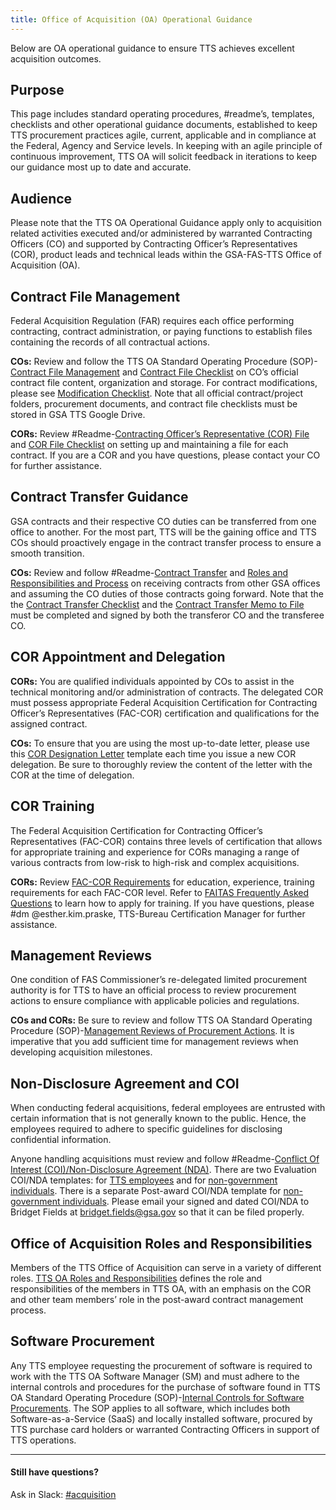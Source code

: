 ```yaml
---
title: Office of Acquisition (OA) Operational Guidance
---
```


Below are OA operational guidance to ensure TTS achieves excellent acquisition outcomes.

## Purpose

This page includes standard operating procedures, #readme’s, templates, checklists and other operational guidance documents, established to keep TTS procurement practices agile, current, applicable and in compliance at the Federal, Agency and Service levels. In keeping with an agile principle of continuous improvement, TTS OA will solicit feedback in iterations to keep our guidance most up to date and accurate.

## Audience

Please note that the TTS OA Operational Guidance apply only to acquisition related activities executed and/or administered by warranted Contracting Officers (CO) and supported by Contracting Officer’s Representatives (COR), product leads and technical leads within the GSA-FAS-TTS Office of Acquisition (OA).


## Contract File Management

Federal Acquisition Regulation (FAR) requires each office performing contracting, contract administration, or paying functions to establish files containing the records of all contractual actions.

**COs:** Review and follow the TTS OA Standard Operating Procedure (SOP)-[Contract File Management](/contract-file-management) and [Contract File Checklist](https://docs.google.com/document/d/1eaG8sIKUA4t6oaqivUkBL4rgHFd6IyoQJ6G-pTnG6HU/edit) on CO’s official contract file content, organization and storage. For contract modifications, please see [Modification Checklist](https://docs.google.com/document/d/1h67-pidlodKIhGXpXnAGHwGm8KXcUEfgvsMAmQwxBxI/edit). Note that all official contract/project folders, procurement documents, and contract file checklists must be stored in GSA TTS Google Drive.

**CORs:** Review #Readme-[Contracting Officer’s Representative (COR) File](https://docs.google.com/document/d/1uIz18WpTmycY4StdyPe2Y3J8mPk-z-7PzNUdeqYNd04/edit) and [COR File Checklist](https://docs.google.com/document/d/1JR4G4mzynvlJaqmGRWb8_hU-BYGUrqSGvBJdaMbVWVQ/edit) on setting up and maintaining a file for each contract. If you are a COR and you have questions, please contact your CO for further assistance.   

## Contract Transfer Guidance

GSA contracts and their respective CO duties can be transferred from one office to another. For the most part, TTS will be the gaining office and TTS COs should proactively engage in the contract transfer process to ensure a smooth transition.

**COs:** Review and follow #Readme-[Contract Transfer](https://docs.google.com/document/d/1yHKGJ-MuorxreaRo3KHGBvwd8oYfmNDWkn7ZFTDZaNk/edit) and [Roles and Responsibilities and Process](https://docs.google.com/document/d/1xBWgQBg8bcSWM2jFdzCC__vEZ5YAFdBlH2F6E6sdJ6s/edit) on receiving contracts from other GSA offices and assuming the CO duties of those contracts going forward. Note that the the [Contract Transfer Checklist](https://docs.google.com/document/d/10cURAyfb7OQvZ4J3DeiP3jpYX5A6ly8DmYrciLq5qoA/edit) and the [Contract Transfer Memo to File](https://docs.google.com/document/d/1e4dsPJiJjlGYAMw6wWV8bcULjw65Y_AX9dIsEQbcnnA/edit) must be completed and signed by both the transferor CO and the transferee CO.

## COR Appointment and Delegation

**CORs:** You are qualified individuals appointed by COs to assist in the technical monitoring and/or administration of contracts. The delegated COR must possess appropriate Federal Acquisition Certification for Contracting Officer’s Representatives (FAC-COR) certification and qualifications for the assigned contract.

**COs:** To ensure that you are using the most up-to-date letter, please use this [COR Designation Letter](https://docs.google.com/document/d/1g6Mba50K_ZtAfjxSq9nfyremefV2kAOOspR78MjYt6E/edit) template each time you issue a new COR delegation. Be sure to thoroughly review the content of the letter with the COR at the time of delegation.

## COR Training

The Federal Acquisition Certification for Contracting Officer’s Representatives (FAC-COR) contains three levels of certification that allows for appropriate training and experience for CORs managing a range of various contracts from low-risk to high-risk and complex acquisitions.

**CORs:** Review [FAC-COR Requirements](https://docs.google.com/document/d/1HzbEv6yQn6pWYl1MDImeLW6ShedcRsekSCBe54Nsnc8/edit#) for education, experience, training requirements for each FAC-COR level. Refer to [FAITAS Frequently Asked Questions](https://drive.google.com/file/d/185q29ESV_h8zj4U2UscdH0rVxoSGnpSJ/view?usp=sharing) to learn how to apply for training. If you have questions, please #dm @esther.kim.praske, TTS-Bureau Certification Manager for further assistance.  

## Management Reviews

One condition of FAS Commissioner’s re-delegated limited procurement authority is for TTS to have an official process to review procurement actions to ensure compliance with applicable policies and regulations.

**COs and CORs:** Be sure to review and follow TTS OA Standard Operating Procedure (SOP)-[Management Reviews of Procurement Actions](/management-reviews-of-procurement-actions). It is imperative that you add sufficient time for management reviews when developing acquisition milestones.

## Non-Disclosure Agreement and COI
When conducting federal acquisitions, federal employees are entrusted with certain information that is not generally known to the public. Hence, the employees required to adhere to specific guidelines for disclosing confidential information.

Anyone handling acquisitions must review and follow #Readme-[Conflict Of Interest (COI)/Non-Disclosure Agreement (NDA)](https://docs.google.com/document/d/1-mmniFyCeMdxOcRIncRKAMRxx3-AQPL06BjbhiMHteQ/edit). There are two Evaluation COI/NDA templates: for [TTS employees](https://docs.google.com/document/d/1GyEj9itF4Yk0N3BGylblu7hPRi_30dat3nx4eA4d_XM/edit) and for [non-government individuals](https://docs.google.com/document/d/1G6tPYYlWp9f_7TP58aiuPCeZh7ppI1LaRgemCOl2Ui8/edit). There is a separate Post-award COI/NDA template for [non-government individuals](https://docs.google.com/document/d/1iF9hjtbLFVHiF2tLcMEytIt6EMeB6qd5oVjjbpXpzRQ/edit). Please email your signed and dated COI/NDA to Bridget Fields at bridget.fields@gsa.gov so that it can be filed properly.

## Office of Acquisition Roles and Responsibilities

Members of the TTS Office of Acquisition can serve in a variety of different roles. [TTS OA Roles and Responsibilities](/tts-office-of-acquisition-team-roles-and-responsibilities) defines the role and responsibilities of the members in TTS OA, with an emphasis on the COR and other team members’ role in the post-award contract management process.

## Software Procurement

Any TTS employee requesting the procurement of software is required to work with the TTS OA Software Manager (SM) and must adhere to the internal controls and procedures for the purchase of software found in TTS OA Standard Operating Procedure (SOP)-[Internal Controls for Software Procurements](/internal-controls-for-software-procurement). The SOP applies to all software, which includes both Software-as-a-Service (SaaS) and locally installed software, procured by TTS purchase card holders or warranted Contracting Officers in support of TTS operations.

---

#### Still have questions?

Ask in Slack: [#acquisition](https://gsa-tts.slack.com/messages/acquisition)
